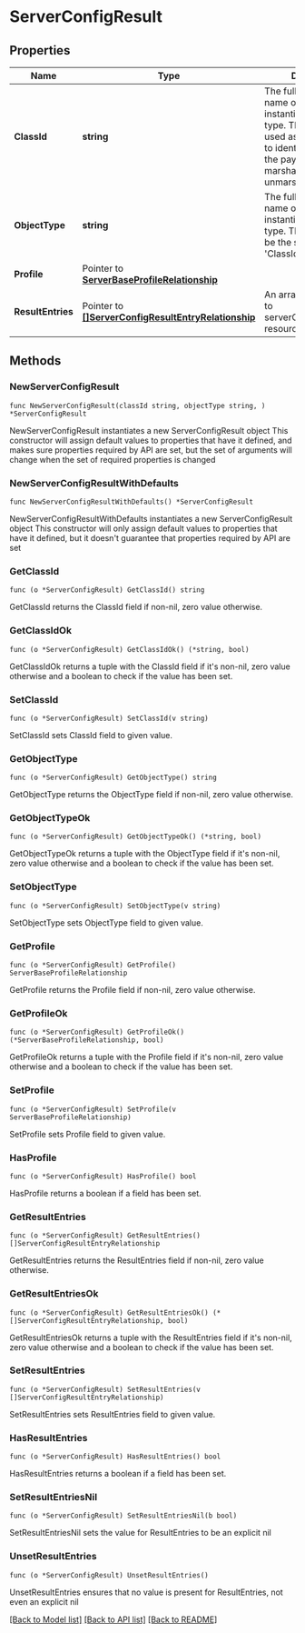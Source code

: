 # ServerConfigResult

## Properties

Name | Type | Description | Notes
------------ | ------------- | ------------- | -------------
**ClassId** | **string** | The fully-qualified name of the instantiated, concrete type. This property is used as a discriminator to identify the type of the payload when marshaling and unmarshaling data. | [default to "server.ConfigResult"]
**ObjectType** | **string** | The fully-qualified name of the instantiated, concrete type. The value should be the same as the &#39;ClassId&#39; property. | [default to "server.ConfigResult"]
**Profile** | Pointer to [**ServerBaseProfileRelationship**](ServerBaseProfileRelationship.md) |  | [optional] 
**ResultEntries** | Pointer to [**[]ServerConfigResultEntryRelationship**](ServerConfigResultEntryRelationship.md) | An array of relationships to serverConfigResultEntry resources. | [optional] 

## Methods

### NewServerConfigResult

`func NewServerConfigResult(classId string, objectType string, ) *ServerConfigResult`

NewServerConfigResult instantiates a new ServerConfigResult object
This constructor will assign default values to properties that have it defined,
and makes sure properties required by API are set, but the set of arguments
will change when the set of required properties is changed

### NewServerConfigResultWithDefaults

`func NewServerConfigResultWithDefaults() *ServerConfigResult`

NewServerConfigResultWithDefaults instantiates a new ServerConfigResult object
This constructor will only assign default values to properties that have it defined,
but it doesn't guarantee that properties required by API are set

### GetClassId

`func (o *ServerConfigResult) GetClassId() string`

GetClassId returns the ClassId field if non-nil, zero value otherwise.

### GetClassIdOk

`func (o *ServerConfigResult) GetClassIdOk() (*string, bool)`

GetClassIdOk returns a tuple with the ClassId field if it's non-nil, zero value otherwise
and a boolean to check if the value has been set.

### SetClassId

`func (o *ServerConfigResult) SetClassId(v string)`

SetClassId sets ClassId field to given value.


### GetObjectType

`func (o *ServerConfigResult) GetObjectType() string`

GetObjectType returns the ObjectType field if non-nil, zero value otherwise.

### GetObjectTypeOk

`func (o *ServerConfigResult) GetObjectTypeOk() (*string, bool)`

GetObjectTypeOk returns a tuple with the ObjectType field if it's non-nil, zero value otherwise
and a boolean to check if the value has been set.

### SetObjectType

`func (o *ServerConfigResult) SetObjectType(v string)`

SetObjectType sets ObjectType field to given value.


### GetProfile

`func (o *ServerConfigResult) GetProfile() ServerBaseProfileRelationship`

GetProfile returns the Profile field if non-nil, zero value otherwise.

### GetProfileOk

`func (o *ServerConfigResult) GetProfileOk() (*ServerBaseProfileRelationship, bool)`

GetProfileOk returns a tuple with the Profile field if it's non-nil, zero value otherwise
and a boolean to check if the value has been set.

### SetProfile

`func (o *ServerConfigResult) SetProfile(v ServerBaseProfileRelationship)`

SetProfile sets Profile field to given value.

### HasProfile

`func (o *ServerConfigResult) HasProfile() bool`

HasProfile returns a boolean if a field has been set.

### GetResultEntries

`func (o *ServerConfigResult) GetResultEntries() []ServerConfigResultEntryRelationship`

GetResultEntries returns the ResultEntries field if non-nil, zero value otherwise.

### GetResultEntriesOk

`func (o *ServerConfigResult) GetResultEntriesOk() (*[]ServerConfigResultEntryRelationship, bool)`

GetResultEntriesOk returns a tuple with the ResultEntries field if it's non-nil, zero value otherwise
and a boolean to check if the value has been set.

### SetResultEntries

`func (o *ServerConfigResult) SetResultEntries(v []ServerConfigResultEntryRelationship)`

SetResultEntries sets ResultEntries field to given value.

### HasResultEntries

`func (o *ServerConfigResult) HasResultEntries() bool`

HasResultEntries returns a boolean if a field has been set.

### SetResultEntriesNil

`func (o *ServerConfigResult) SetResultEntriesNil(b bool)`

 SetResultEntriesNil sets the value for ResultEntries to be an explicit nil

### UnsetResultEntries
`func (o *ServerConfigResult) UnsetResultEntries()`

UnsetResultEntries ensures that no value is present for ResultEntries, not even an explicit nil

[[Back to Model list]](../README.md#documentation-for-models) [[Back to API list]](../README.md#documentation-for-api-endpoints) [[Back to README]](../README.md)


